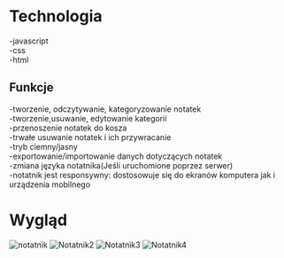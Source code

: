 # Technologia
-javascript<br>
-css<br>
-html<br>

## Funkcje
-tworzenie, odczytywanie, kategoryzowanie notatek<br>
-tworzenie,usuwanie, edytowanie kategorii<br>
-przenoszenie notatek do kosza<br>
-trwałe usuwanie notatek i ich przywracanie<br>
-tryb ciemny/jasny<br>
-exportowanie/importowanie danych dotyczących notatek<br>
-zmiana języka notatnika(Jeśli uruchomione poprzez serwer)<br>
-notatnik jest responsywny: dostosowuje się do ekranów komputera jak i urządzenia mobilnego<br>
# Wygląd
![notatnik](https://github.com/user-attachments/assets/123c2d6b-a73f-42d1-9931-68eb16838f58)
![Notatnik2](https://github.com/user-attachments/assets/30b30bae-3fa1-4ce4-b58c-3ce3c360d788)
![Notatnik3](https://github.com/user-attachments/assets/24ac5f3e-05a5-4978-bfc0-f8a4415db842)
![Notatnik4](https://github.com/user-attachments/assets/1ffd660a-0e43-431e-8c55-f5f167b009fc)

